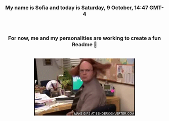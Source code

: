 


<div align="center">
<h3 >My name is Sofia and today is Saturday, 9 October, 14:47 GMT-4</h3><br>
<h3 >For now, me and my personalities are working to create a fun Readme 👋
</h3><br>
<img src='img/dwight.gif' alt='working...'/>
</div>

